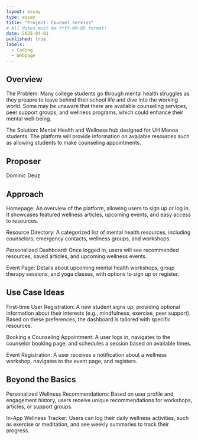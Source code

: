 ```yaml
---
layout: essay
type: essay
title: "Project: Counsel Servies"
# All dates must be YYYY-MM-DD format!
date: 2025-04-01
published: true
labels:
  - Coding
  - Webpage
---
```




## Overview

The Problem: Many college students go through mental health struggles as they preapre to leave behind their school life and dive into the working world. Some may be unaware that there are available counseling services, peer support groups, and wellness programs, which could enhance their mental well-being.

The Solution: Mental Health and Wellness hub designed for UH Manoa students. The platform will provide information on available resources such as allowing students to make counseling appointments.

## Proposer

Dominic Deuz

## Approach

Homepage: An overview of the platform, allowing users to sign up or log in. It showcases featured wellness articles, upcoming events, and easy access to resources.

Resource Directory: A categorized list of mental health resources, including counselors, emergency contacts, wellness groups, and workshops.

Personalized Dashboard: Once logged in, users will see recommended resources, saved articles, and upcoming wellness events.

Event Page: Details about upcoming mental health workshops, group therapy sessions, and yoga classes, with options to sign up or register.

## Use Case Ideas

First-time User Registration: A new student signs up, providing optional information about their interests (e.g., mindfulness, exercise, peer support). Based on these preferences, the dashboard is tailored with specific resources.

Booking a Counseling Appointment: A user logs in, navigates to the counselor booking page, and schedules a session based on available times.

Event Registration: A user receives a notification about a wellness workshop, navigates to the event page, and registers.

## Beyond the Basics

Personalized Wellness Recommendations: Based on user profile and engagement history, users receive unique recommendations for workshops, articles, or support groups.

In-App Wellness Tracker: Users can log their daily wellness activities, such as exercise or meditation, and see weekly summaries to track their progress.
